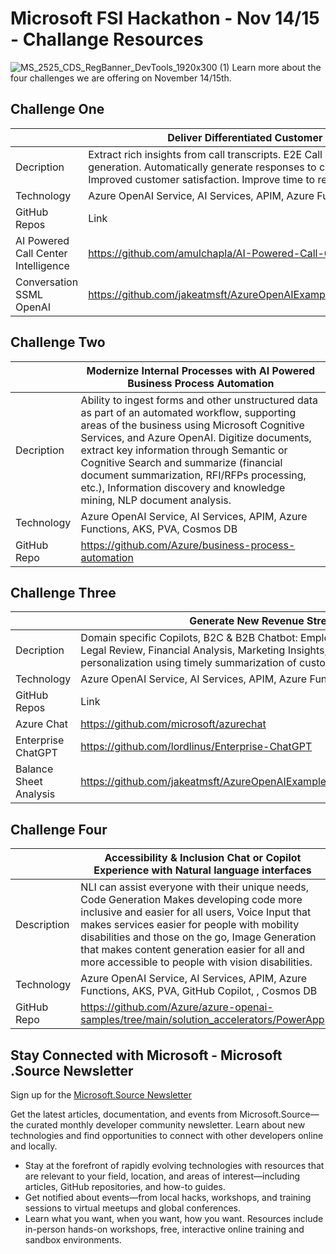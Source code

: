 # Microsoft FSI Hackathon - Nov 14/15 - Challange Resources
 ![MS_2525_CDS_RegBanner_DevTools_1920x300 (1)](https://user-images.githubusercontent.com/107423518/180083692-13dcdf47-0f75-4aaf-b50e-5d037f611206.jpg)
 Learn more about the four challenges we are offering on November 14/15th. 



## Challenge One

||Deliver Differentiated Customer Experiences with AI Powered Customer Engagement|
| --- | --- |
|Decription|Extract rich insights from call transcripts. E2E Call Center analysis: Classification, sentiment, summarization, and email generation. Automatically generate responses to customer inquiries. Summary of customer support conversation logs. Improved customer satisfaction. Improve time to resolution.|
|Technology |Azure OpenAI Service, AI Services, APIM, Azure Functions, AKS, Cosmos DB|
|GitHub Repos | Link |
|AI Powered Call Center Intelligence |https://github.com/amulchapla/AI-Powered-Call-Center-Intelligence |
|Conversation SSML OpenAI |https://github.com/jakeatmsft/AzureOpenAIExamples/blob/main/Examples/Speech/Conversation_SSML%20OpenAI.ipynb|

  
## Challenge Two
| | Modernize Internal Processes with AI Powered Business Process Automation|
| --- | --- |
|Decription| Ability to ingest forms and other unstructured data as part of an automated workflow, supporting areas of the business using Microsoft Cognitive Services, and Azure OpenAI. Digitize documents, extract key information through Semantic or Cognitive Search and summarize (financial document summarization, RFI/RFPs processing, etc.), Information discovery and knowledge mining, NLP document analysis.|
|Technology |Azure OpenAI Service, AI Services, APIM, Azure Functions, AKS, PVA, Cosmos DB|
|GitHub Repo|https://github.com/Azure/business-process-automation |

## Challenge Three
| |Generate New Revenue Streams with Azure OpenAI Service on your data|
| --- | --- |
|Decription|Domain specific Copilots, B2C & B2B Chatbot: Employee Chatbot, HR Bot, Product & Facility Documentation, Agent Assist, Legal Review, Financial Analysis, Marketing Insights, Customer Management, Industry/Competitive Insights, hyper-personalization using timely summarization of customer queries & trends, search, and content generation.|
|Technology |Azure OpenAI Service, AI Services, APIM, Azure Functions, AKS, PVA, Cosmos DB|
|GitHub Repos | Link |
|Azure Chat|https://github.com/microsoft/azurechat|
|Enterprise ChatGPT|https://github.com/lordlinus/Enterprise-ChatGPT|
|Balance Sheet Analysis |https://github.com/jakeatmsft/AzureOpenAIExamples/blob/main/Examples/FormRecognizer/Balance_sheet_analysis.ipynb |



## Challenge Four

||Accessibility & Inclusion Chat or Copilot Experience with Natural language interfaces|
|---|---|
|Description| NLI can assist everyone with their unique needs, Code Generation Makes developing code more inclusive and easier for all users, Voice Input that makes services easier for people with mobility disabilities and those on the go, Image Generation that makes content generation easier for all and more accessible to people with vision disabilities.|
|Technology|Azure OpenAI Service, AI Services, APIM, Azure Functions, AKS, PVA, GitHub Copilot, , Cosmos DB|
|GitHub Repo|https://github.com/Azure/azure-openai-samples/tree/main/solution_accelerators/PowerApp|




## Stay Connected with Microsoft - Microsoft .Source Newsletter
Sign up for the [Microsoft.Source Newsletter](https://azure.microsoft.com/en-us/resources/join-the-azure-developer-community/)

Get the latest articles, documentation, and events from Microsoft.Source—the curated monthly developer community newsletter. Learn about new technologies and find opportunities to connect with other developers online and locally.

- Stay at the forefront of rapidly evolving technologies with resources that are relevant to your field, location, and areas of interest—including articles, GitHub repositories, and how-to guides.
- Get notified about events—from local hacks, workshops, and training sessions to virtual meetups and global conferences.
- Learn what you want, when you want, how you want. Resources include in-person hands-on workshops, free, interactive online training and sandbox environments.
